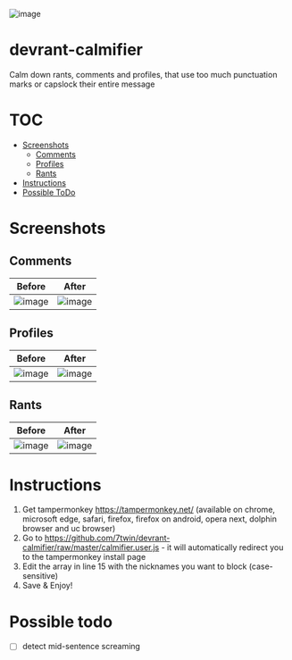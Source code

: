 ![image](https://user-images.githubusercontent.com/32747235/40332309-f734d0a4-5d53-11e8-98a7-af3d98e75e57.png)

# devrant-calmifier
Calm down rants, comments and profiles, that use too much punctuation marks or capslock their entire message

# TOC

* [Screenshots](#screenshots)
  * [Comments](#comments)
  * [Profiles](#profiles)
  * [Rants](#rants)
* [Instructions](#instructions)
* [Possible ToDo](#possible-todo)

# Screenshots

## Comments

Before | After
------ | -----
![image](https://user-images.githubusercontent.com/32747235/40331228-ed99ae56-5d4f-11e8-93a0-312512612aa2.png) | ![image](https://user-images.githubusercontent.com/32747235/40331201-d60e0b06-5d4f-11e8-85a5-3926670573f0.png)

## Profiles

Before | After
------ | -----
![image](https://user-images.githubusercontent.com/32747235/40331429-9f891b92-5d50-11e8-86bd-3012547b7c43.png) | ![image](https://user-images.githubusercontent.com/32747235/40331392-8440f0bc-5d50-11e8-8b4c-c4f6b428a97a.png)

## Rants

Before | After
------ | -----
![image](https://user-images.githubusercontent.com/32747235/40331516-ee3ab732-5d50-11e8-836a-1065fe3341ec.png) | ![image](https://user-images.githubusercontent.com/32747235/40331471-c6ac96e0-5d50-11e8-819b-98d36a7825ff.png)

# Instructions
1. Get tampermonkey https://tampermonkey.net/ (available on chrome, microsoft edge, safari, firefox, firefox on android, opera next, dolphin browser and uc browser)
2. Go to https://github.com/7twin/devrant-calmifier/raw/master/calmifier.user.js - it will automatically redirect you to the tampermonkey install page
3. Edit the array in line 15 with the nicknames you want to block (case-sensitive)
4. Save & Enjoy!

# Possible todo
* [ ] detect mid-sentence screaming
